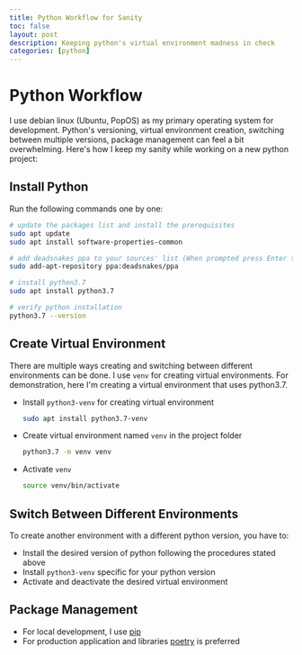 ```yaml
---
title: Python Workflow for Sanity
toc: false
layout: post
description: Keeping python's virtual environment madness in check
categories: [python]
---
```


# Python Workflow

I use debian linux (Ubuntu, PopOS) as my primary operating system for development. Python's versioning, virtual environment creation, switching between multiple versions, package management can feel a bit overwhelming. Here's how I keep my sanity while working on a new python project:

## Install Python

Run the following commands one by one:

```bash
# update the packages list and install the prerequisites
sudo apt update
sudo apt install software-properties-common

# add deadsnakes ppa to your sources' list (When prompted press Enter to continue)
sudo add-apt-repository ppa:deadsnakes/ppa

# install python3.7
sudo apt install python3.7

# verify python installation
python3.7 --version
```

## Create Virtual Environment

There are multiple ways creating and switching between different environments can be done. I use `venv` for creating virtual environments. For demonstration, here I'm creating a virtual environment that uses python3.7.

* Install `python3-venv` for creating virtual environment
  ```bash
  sudo apt install python3.7-venv
  ```

* Create virtual environment named `venv` in the project folder

   ```bash
   python3.7 -m venv venv
   ```
* Activate `venv`

   ```bash
   source venv/bin/activate
   ```


## Switch Between Different Environments

To create another environment with a different python version, you have to:

* Install the desired version of python following the procedures stated above
* Install `python3-venv` specific for your python version
* Activate and deactivate the desired virtual environment


## Package Management

* For local development, I use [pip](https://pip.pypa.io/en/stable/)
* For production application and libraries [poetry](https://python-poetry.org/) is preferred
